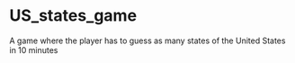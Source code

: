 # US_states_game
A game where the player has to guess as many states of the United States in 10 minutes
